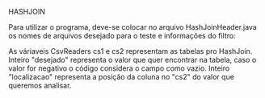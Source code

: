 HASHJOIN

Para utilizar o programa, deve-se colocar no arquivo HashJoinHeader.java os nomes de arquivos desejado para o teste e informações do filtro:

As váriaveis CsvReaders cs1 e cs2 representam as tabelas pro HashJoin.
Inteiro "desejado" representa o valor que quer encontrar na tabela, caso o valor for negativo o código considera o campo como vazio.
Inteiro "localizacao" representa a posição da coluna no "cs2" do valor que queremos analisar.
